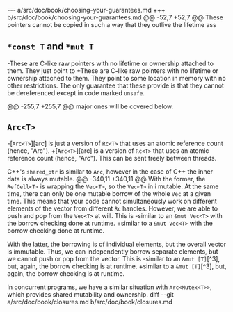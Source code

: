 --- a/src/doc/book/choosing-your-guarantees.md
+++ b/src/doc/book/choosing-your-guarantees.md
@@ -52,7 +52,7 @@ These pointers cannot be copied in such a way that they outlive the lifetime ass
 
 ## `*const T` and `*mut T`
 
-These are C-like raw pointers with no lifetime or ownership attached to them. They just point to
+These are C-like raw pointers with no lifetime or ownership attached to them. They point to
 some location in memory with no other restrictions. The only guarantee that these provide is that
 they cannot be dereferenced except in code marked `unsafe`.
 
@@ -255,7 +255,7 @@ major ones will be covered below.
 
 ## `Arc<T>`
 
-[`Arc<T>`][arc] is just a version of `Rc<T>` that uses an atomic reference count (hence, "Arc").
+[`Arc<T>`][arc] is a version of `Rc<T>` that uses an atomic reference count (hence, "Arc").
 This can be sent freely between threads.
 
 C++'s `shared_ptr` is similar to `Arc`, however in the case of C++ the inner data is always mutable.
@@ -340,11 +340,11 @@ With the former, the `RefCell<T>` is wrapping the `Vec<T>`, so the `Vec<T>` in i
 mutable. At the same time, there can only be one mutable borrow of the whole `Vec` at a given time.
 This means that your code cannot simultaneously work on different elements of the vector from
 different `Rc` handles. However, we are able to push and pop from the `Vec<T>` at will. This is
-similar to an `&mut Vec<T>` with the borrow checking done at runtime.
+similar to a `&mut Vec<T>` with the borrow checking done at runtime.
 
 With the latter, the borrowing is of individual elements, but the overall vector is immutable. Thus,
 we can independently borrow separate elements, but we cannot push or pop from the vector. This is
-similar to an `&mut [T]`[^3], but, again, the borrow checking is at runtime.
+similar to a `&mut [T]`[^3], but, again, the borrow checking is at runtime.
 
 In concurrent programs, we have a similar situation with `Arc<Mutex<T>>`, which provides shared
 mutability and ownership.
diff --git a/src/doc/book/closures.md b/src/doc/book/closures.md
